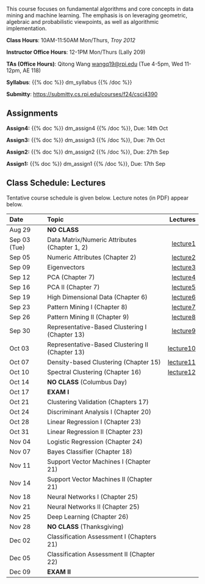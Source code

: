 <!--
.. title: CSCI4390-6390 Data Mining
.. slug: datamining
.. date: 2024-08-09 09:00:31 UTC-04:00
.. tags:
.. category:
.. link:
.. description:
.. has_math: True
.. type: text
-->

This course focuses on fundamental algorithms and core concepts in data
mining and machine learning. The emphasis is on leveraging geometric,
algebraic and probabilistic viewpoints, as well as algorithmic implementation.

**Class Hours**: 10AM-11:50AM Mon/Thurs, *Troy 2012*

**Instructor Office Hours**: 12-1PM Mon/Thurs (Lally 209)

**TAs (Office Hours)**: Qitong Wang <wangq19@rpi.edu> (Tue 4-5pm, Wed
11-12pm, AE 118)



**Syllabus**: {{% doc %}} dm_syllabus {{% /doc %}}

**Submitty**: <https://submitty.cs.rpi.edu/courses/f24/csci4390>

## Assignments

**Assign4:** {{% doc %}} dm_assign4 {{% /doc %}}, Due: 14th Oct

**Assign3:** {{% doc %}} dm_assign3 {{% /doc %}}, Due: 7th Oct

**Assign2:** {{% doc %}} dm_assign2 {{% /doc %}}, Due: 27th Sep

**Assign1:** {{% doc %}} dm_assign1 {{% /doc %}}, Due: 17th Sep

## Class Schedule: Lectures

Tentative course schedule is given below. Lecture notes (in PDF) appear
below.

| Date | Topic | Lectures |
| :--- | :---  | ---: |
|  Aug 29 | **NO CLASS** | |
|  Sep 03 (Tue) |  Data Matrix/Numeric Attributes (Chapter 1, 2) | [lecture1](http://www.cs.rpi.edu/~zaki/DMCOURSE/lectures/Lecture1.pdf) |
|  Sep 05 | Numeric Attributes (Chapter 2) |[lecture2](http://www.cs.rpi.edu/~zaki/DMCOURSE/lectures/Lecture2.pdf) |
|  Sep 09 | Eigenvectors |[lecture3](http://www.cs.rpi.edu/~zaki/DMCOURSE/lectures/Lecture3.pdf) |
|  Sep 12 | PCA (Chapter 7)  |[lecture4](http://www.cs.rpi.edu/~zaki/DMCOURSE/lectures/Lecture4.pdf) |
|  Sep 16 | PCA II (Chapter 7) | [lecture5](http://www.cs.rpi.edu/~zaki/DMCOURSE/lectures/Lecture5.pdf)|
|  Sep 19 | High Dimensional Data (Chapter 6) |[lecture6](http://www.cs.rpi.edu/~zaki/DMCOURSE/lectures/Lecture6.pdf)|
|  Sep 23 | Pattern Mining I (Chapter 8)  |[lecture7](http://www.cs.rpi.edu/~zaki/DMCOURSE/lectures/Lecture7.pdf)|
|  Sep 26 | Pattern Mining II (Chapter 9)   |[lecture8](http://www.cs.rpi.edu/~zaki/DMCOURSE/lectures/Lecture8.pdf)|
|  Sep 30 | Representative-Based Clustering I (Chapter 13)   |[lecture9](http://www.cs.rpi.edu/~zaki/DMCOURSE/lectures/Lecture9.pdf)|
|  Oct 03 | Representative-Based Clustering II (Chapter 13) |[lecture10](http://www.cs.rpi.edu/~zaki/DMCOURSE/lectures/Lecture10.pdf)|
|  Oct 07 | Density-based Clustering (Chapter 15) |[lecture11](http://www.cs.rpi.edu/~zaki/DMCOURSE/lectures/Lecture11.pdf)|
|  Oct 10 | Spectral Clustering (Chapter 16) |[lecture12](http://www.cs.rpi.edu/~zaki/DMCOURSE/lectures/Lecture12.pdf)|
|  Oct 14 | **NO CLASS** (Columbus Day) ||
|  Oct 17 | **EXAM I** ||
|  Oct 21 | Clustering Validation (Chapters 17)  ||
|  Oct 24 | Discriminant Analysis I (Chapter 20) ||
|  Oct 28 | Linear Regression I (Chapter 23) ||
|  Oct 31 | Linear Regression II (Chapter 23) ||
|  Nov 04 | Logistic Regression (Chapter 24) ||
|  Nov 07 | Bayes Classifier (Chapter 18)||
|  Nov 11 | Support Vector Machines I (Chapter 21) ||
|  Nov 14 | Support Vector Machines II (Chapter 21)||
|  Nov 18 | Neural Networks I (Chapter 25)  ||
|  Nov 21 | Neural Networks II (Chapter 25) ||
|  Nov 25 | Deep Learning (Chapter 26) ||
|  Nov 28 | **NO CLASS** (Thanksgiving) ||
|  Dec 02 | Classification Assessment I (Chapters 21) ||
|  Dec 05 | Classification Assessment II (Chapter 22) ||
|  Dec 09 | **EXAM II** ||

